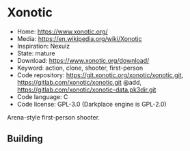 # Xonotic

- Home: https://www.xonotic.org/
- Media: https://en.wikipedia.org/wiki/Xonotic
- Inspiration: Nexuiz
- State: mature
- Download: https://www.xonotic.org/download/
- Keyword: action, clone, shooter, first-person
- Code repository: https://git.xonotic.org/xonotic/xonotic.git, https://gitlab.com/xonotic/xonotic.git @add, https://gitlab.com/xonotic/xonotic-data.pk3dir.git
- Code language: C
- Code license: GPL-3.0 (Darkplace engine is GPL-2.0)

Arena-style first-person shooter.

## Building

